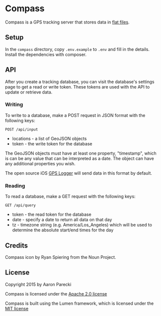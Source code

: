 # Compass

Compass is a GPS tracking server that stores data in [flat files](https://github.com/aaronpk/QuartzDB).

## Setup

In the `compass` directory, copy `.env.example` to `.env` and fill in the details. Install the dependencies with composer.


## API

After you create a tracking database, you can visit the database's settings page to get a read or write token. These tokens are used with the API to update or retrieve data.

### Writing

To write to a database, make a POST request in JSON format with the following keys:

`POST /api/input`

* locations - a list of GeoJSON objects
* token - the write token for the database

The GeoJSON objects must have at least one property, "timestamp", which is can be any value that can be interpreted as a date. The object can have any additional properties you wish.

The open source iOS [GPS Logger](https://github.com/esripdx/GPS-Logger-iOS) will send data in this format by default.

### Reading

To read a database, make a GET request with the following keys:

`GET /api/query`

* token - the read token for the database
* date - specify a date to return all data on that day
* tz - timezone string (e.g. America/Los_Angeles) which will be used to determine the absolute start/end times for the day



## Credits

Compass icon by Ryan Spiering from the Noun Project.


## License

Copyright 2015 by Aaron Parecki

Compass is licensed under the [Apache 2.0 license](http://opensource.org/licenses/Apache-2.0)

Compass is built using the Lumen framework, which is licensed under the [MIT license](http://opensource.org/licenses/MIT)
